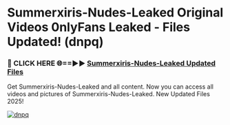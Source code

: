 # Summerxiris-Nudes-Leaked Original Videos 0nlyFans Leaked - Files Updated! (dnpq)

<h3>🔴 CLICK HERE 🌐==►► <a href="https://tinyurl.com/4mcuefdz" rel="nofollow">Summerxiris-Nudes-Leaked Updated Files</a></h3>

Get Summerxiris-Nudes-Leaked and all content. Now you can access all videos and pictures of Summerxiris-Nudes-Leaked. New Updated Files 2025!

[![dnpq](https://i.imgur.com/StAQSOY.gif)](https://tinyurl.com/4mcuefdz)
